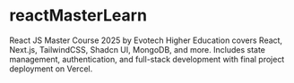 # reactMasterLearn
React JS Master Course 2025 by Evotech Higher Education covers React, Next.js, TailwindCSS, Shadcn UI, MongoDB, and more. Includes state management, authentication, and full-stack development with final project deployment on Vercel.
